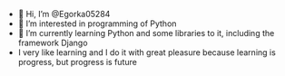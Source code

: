 - 👋 Hi, I’m @Egorka05284
- 👀 I’m interested in programming of Python
- 🌱 I’m currently learning Python and some libraries to it, including the framework Django
- I very like learning and I do it with great pleasure because learning is progress, but progress is future

<!---
Egorka05284/Egorka05284 is a ✨ special ✨ repository because its `README.md` (this file) appears on your GitHub profile.
You can click the Preview link to take a look at your changes.
--->
